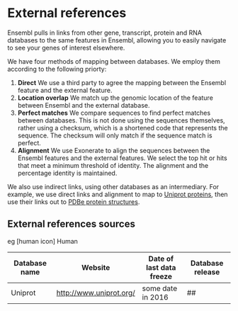 # External references

Ensembl pulls in links from other gene, transcript, protein and RNA databases to the same features in Ensembl, allowing you to easily navigate to see your genes of interest elsewhere.

We have four methods of mapping between databases. We employ them according to the following priorty:
1. **Direct** We use a third party to agree the mapping between the Ensembl feature and the external feature.
2. **Location overlap** We match up the genomic location of the feature between Ensembl and the external database.
3. **Perfect matches** We compare sequences to find perfect matches between databases. This is not done using the sequences themselves, rather using a checksum, which is a shortened code that represents the sequence. The checksum will only match if the sequence match is perfect.
4. **Alignment** We use Exonerate to align the sequences between the Ensembl features and the external features. We select the top hit or hits that meet a minimum threshold of identity. The alignment and the percentage identity is maintained.

We also use indirect links, using other databases as an intermediary. For example, we use direct links and alignment to map to [Uniprot proteins](http://www.uniprot.org/), then use their links out to [PDBe protein structures](https://www.ebi.ac.uk/pdbe/).

## External references sources

eg
[human icon] Human

| Database name | Website | Date of last data freeze | Database release |
| --- | --- | --- | --- |
| Uniprot | http://www.uniprot.org/ | some date in 2016 | ## |